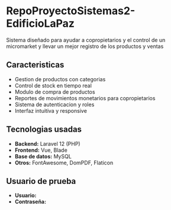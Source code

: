 # RepoProyectoSistemas2-EdificioLaPaz
Sistema diseñado para ayudar a copropietarios y el control de un micromarket y llevar un mejor registro de los productos y ventas
## Caracteristicas
- Gestion de productos con categorias
- Control de stock en tiempo real
- Modulo de compra de productos
- Reportes de movimientos monetarios para copropietarios
- Sistema de autenticacion y roles
- Interfaz intuitiva y responsive
## Tecnologias usadas
- **Backend:** Laravel 12 (PHP)
- **Frontend:** Vue, Blade
- **Base de datos:** MySQL
- **Otros:** FontAwesome, DomPDF, Flaticon
## Usuario de prueba
- **Usuario:** 
- **Contraseña:** 

